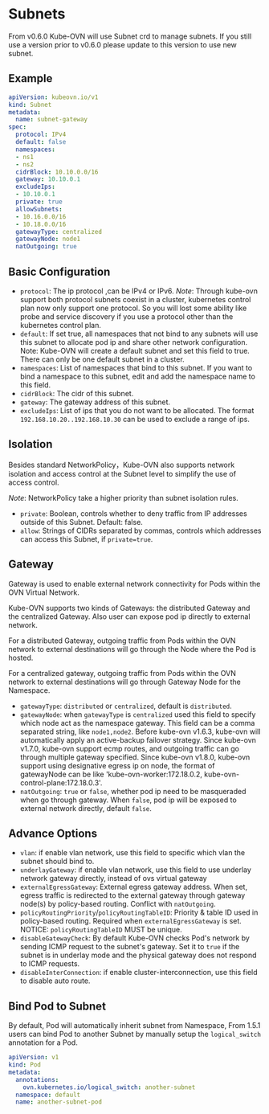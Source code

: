 # Subnets

From v0.6.0 Kube-OVN will use Subnet crd to manage subnets. If you still use a version prior to v0.6.0 please update to this version to use new subnet.

## Example

```yaml
apiVersion: kubeovn.io/v1
kind: Subnet
metadata:
  name: subnet-gateway
spec:
  protocol: IPv4
  default: false
  namespaces:
  - ns1
  - ns2
  cidrBlock: 10.10.0.0/16
  gateway: 10.10.0.1
  excludeIps:
  - 10.10.0.1
  private: true
  allowSubnets:
  - 10.16.0.0/16
  - 10.18.0.0/16
  gatewayType: centralized
  gatewayNode: node1
  natOutgoing: true
```

## Basic Configuration

- `protocol`: The ip protocol ,can be IPv4 or IPv6. *Note*: Through kube-ovn support both protocol subnets coexist in a cluster, kubernetes control plan now only support one protocol. So you will lost some ability like probe and  service discovery if you use a protocol other than the kubernetes control plan.
- `default`: If set true, all namespaces that not bind to any subnets will use this subnet to allocate pod ip and share other network configuration. Note: Kube-OVN will create a default subnet and set this field to true. There can only be one default subnet in a cluster.
- `namespaces`: List of namespaces that bind to this subnet. If you want to bind a namespace to this subnet, edit and add the namespace name to this field.
- `cidrBlock`: The cidr of this subnet.
- `gateway`: The gateway address of this subnet.
- `excludeIps`: List of ips that you do not want to be allocated. The format `192.168.10.20..192.168.10.30` can be used to exclude a range of ips.

## Isolation

Besides standard NetworkPolicy，Kube-OVN also supports network isolation and access control at the Subnet level to simplify the use of access control.

*Note*: NetworkPolicy take a higher priority than subnet isolation rules.

- `private`: Boolean, controls whether to deny traffic from IP addresses outside of this Subnet. Default: false.
- `allow`: Strings of CIDRs separated by commas, controls which addresses can access this Subnet, if `private=true`.

## Gateway

Gateway is used to enable external network connectivity for Pods within the OVN Virtual Network.

Kube-OVN supports two kinds of Gateways: the distributed Gateway and the centralized Gateway. Also user can expose pod ip directly to external network.

For a distributed Gateway, outgoing traffic from Pods within the OVN network to external destinations will go through the Node where the Pod is hosted.

For a centralized gateway, outgoing traffic from Pods within the OVN network to external destinations will go through Gateway Node for the Namespace.

- `gatewayType`: `distributed` or `centralized`, default is `distributed`.
- `gatewayNode`: when `gatewayType` is `centralized` used this field to specify which node act as the namespace gateway. This field can be a comma separated string, like `node1,node2`.
Before kube-ovn v1.6.3, kube-ovn will automatically apply an active-backup failover strategy.
Since kube-ovn v1.7.0, kube-ovn support ecmp routes, and outgoing traffic can go through multiple gateway specified.
Since kube-ovn v1.8.0, kube-ovn support using designative egress ip on node, the format of gatewayNode can be like 'kube-ovn-worker:172.18.0.2, kube-ovn-control-plane:172.18.0.3'.
- `natOutgoing`: `true` or `false`, whether pod ip need to be masqueraded when go through gateway. When `false`, pod ip will be exposed to external network directly, default `false`.

## Advance Options

- `vlan`: if enable vlan network, use this field to specific which vlan the subnet should bind to.
- `underlayGateway`: if enable vlan network, use this field to use underlay network gateway directly, instead of ovs virtual gateway
- `externalEgressGateway`: External egress gateway address. When set, egress traffic is redirected to the external gateway through gateway node(s) by policy-based routing. Conflict with `natOutgoing`.
- `policyRoutingPriority`/`policyRoutingTableID`: Priority & table ID used in policy-based routing. Required when `externalEgressGateway` is set. NOTICE: `policyRoutingTableID` MUST be unique.
- `disableGatewayCheck`: By default Kube-OVN checks Pod's network by sending ICMP request to the subnet's gateway. Set it to `true` if the subnet is in underlay mode and the physical gateway does not respond to ICMP requests.
- `disableInterConnection`: if enable cluster-interconnection, use this field to disable auto route.

## Bind Pod to Subnet

By default, Pod will automatically inherit subnet from Namespace, From 1.5.1 users can bind Pod to another Subnet by manually setup the `logical_switch` annotation for a Pod.

```yaml
apiVersion: v1
kind: Pod
metadata:
  annotations:
    ovn.kubernetes.io/logical_switch: another-subnet
  namespace: default
  name: another-subnet-pod
```

